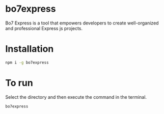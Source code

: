 # bo7express
Bo7 Express is a tool that empowers developers to create well-organized and professional Express js projects.

# Installation
```bash
npm i -g bo7express
```
# To run 
Select the directory and then execute the command in the terminal.
```bash
bo7express
```
